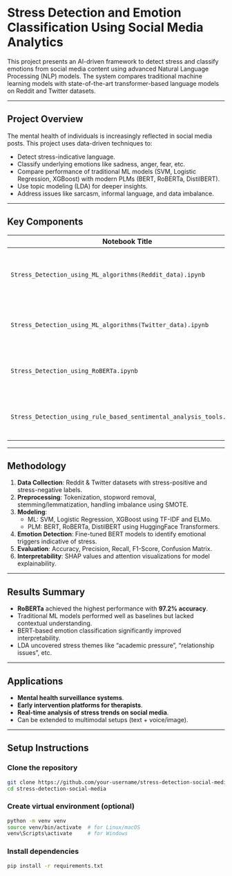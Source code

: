 # Stress Detection and Emotion Classification Using Social Media Analytics

This project presents an AI-driven framework to detect stress and classify emotions from social media content using advanced Natural Language Processing (NLP) models. The system compares traditional machine learning models with state-of-the-art transformer-based language models on Reddit and Twitter datasets.

---

## Project Overview

The mental health of individuals is increasingly reflected in social media posts. This project uses data-driven techniques to:
- Detect stress-indicative language.
- Classify underlying emotions like sadness, anger, fear, etc.
- Compare performance of traditional ML models (SVM, Logistic Regression, XGBoost) with modern PLMs (BERT, RoBERTa, DistilBERT).
- Use topic modeling (LDA) for deeper insights.
- Address issues like sarcasm, informal language, and data imbalance.

---

## Key Components

| Notebook Title | Description |
|----------------|-------------|
| `Stress_Detection_using_ML_algorithms(Reddit_data).ipynb` | Traditional ML-based stress detection using Reddit data. |
| `Stress_Detection_using_ML_algorithms(Twitter_data).ipynb` | Traditional ML models applied on Twitter dataset. |
| `Stress_Detection_using_RoBERTa.ipynb` | Fine-tuning RoBERTa for contextual stress classification. |
| `Stress_Detection_using_rule_based_sentimental_analysis_tools.ipynb` | Rule-based emotion tagging and stress labeling. |

---

## Methodology

1. **Data Collection**: Reddit & Twitter datasets with stress-positive and stress-negative labels.
2. **Preprocessing**: Tokenization, stopword removal, stemming/lemmatization, handling imbalance using SMOTE.
3. **Modeling**:
   - ML: SVM, Logistic Regression, XGBoost using TF-IDF and ELMo.
   - PLM: BERT, RoBERTa, DistilBERT using HuggingFace Transformers.
4. **Emotion Detection**: Fine-tuned BERT models to identify emotional triggers indicative of stress.
5. **Evaluation**: Accuracy, Precision, Recall, F1-Score, Confusion Matrix.
6. **Interpretability**: SHAP values and attention visualizations for model explainability.

---

## Results Summary

- **RoBERTa** achieved the highest performance with **97.2% accuracy**.
- Traditional ML models performed well as baselines but lacked contextual understanding.
- BERT-based emotion classification significantly improved interpretability.
- LDA uncovered stress themes like “academic pressure”, “relationship issues”, etc.

---

## Applications

- **Mental health surveillance systems**.
- **Early intervention platforms for therapists**.
- **Real-time analysis of stress trends on social media**.
- Can be extended to multimodal setups (text + voice/image).

---

## Setup Instructions

### Clone the repository
```bash
git clone https://github.com/your-username/stress-detection-social-media.git
cd stress-detection-social-media
```
### Create virtual environment (optional)
```bash
python -m venv venv
source venv/bin/activate  # for Linux/macOS
venv\Scripts\activate     # for Windows
```
### Install dependencies
```bash
pip install -r requirements.txt
```
